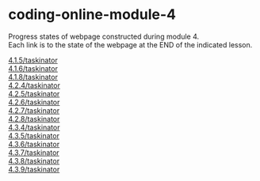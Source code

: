 # coding-online-module-4
Progress states of webpage constructed during module 4.  
Each link is to the state of the webpage at the END of the indicated lesson.  

[4.1.5/taskinator](https://tom2u.github.io/coding-online-module-4/4.1.5/taskinator)  
[4.1.6/taskinator](https://tom2u.github.io/coding-online-module-4/4.1.6/taskinator)  
[4.1.8/taskinator](https://tom2u.github.io/coding-online-module-4/4.1.8/taskinator)  
[4.2.4/taskinator](https://tom2u.github.io/coding-online-module-4/4.2.4/taskinator)  
[4.2.5/taskinator](https://tom2u.github.io/coding-online-module-4/4.2.5/taskinator)  
[4.2.6/taskinator](https://tom2u.github.io/coding-online-module-4/4.2.6/taskinator)  
[4.2.7/taskinator](https://tom2u.github.io/coding-online-module-4/4.2.7/taskinator)  
[4.2.8/taskinator](https://tom2u.github.io/coding-online-module-4/4.2.8/taskinator)  
[4.3.4/taskinator](https://tom2u.github.io/coding-online-module-4/4.3.4/taskinator)  
[4.3.5/taskinator](https://tom2u.github.io/coding-online-module-4/4.3.5/taskinator)  
[4.3.6/taskinator](https://tom2u.github.io/coding-online-module-4/4.3.6/taskinator)  
[4.3.7/taskinator](https://tom2u.github.io/coding-online-module-4/4.3.7/taskinator)  
[4.3.8/taskinator](https://tom2u.github.io/coding-online-module-4/4.3.8/taskinator)  
[4.3.9/taskinator](https://tom2u.github.io/coding-online-module-4/4.3.9/taskinator)  
